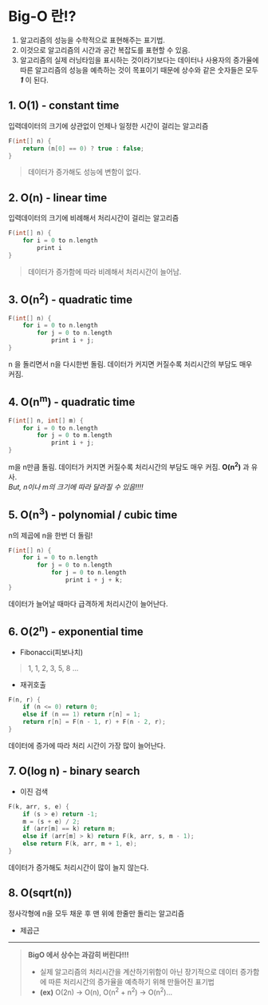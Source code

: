 # Big-O 란!?
1. 알고리즘의 성능을 수학적으로 표현해주는 표기법.
2. 이것으로 알고리즘의 시간과 공간 복잡도를 표현할 수 있음.
3. 알고리즘의 실제 러닝타임을 표시하는 것이라기보다는 데이터나 사용자의 증가율에 따른 알고리즘의 성능을 예측하는 것이 목표이기 때문에 상수와 같은 숫자들은 모두 ***1*** 이 된다.

## 1. O(1) - constant time
입력데이터의 크기에 상관없이 언제나 일정한 시간이 걸리는 알고리즘
```c
F(int[] n) {
    return (n[0] == 0) ? true : false;
}
```
> 데이터가 증가해도 성능에 변함이 없다.

## 2. O(n) - linear time
입력데이터의 크기에 비례해서 처리시간이 걸리는 알고리즘
```c
F(int[] n) {
    for i = 0 to n.length
        print i
}
```
> 데이터가 증가함에 따라 비례해서 처리시간이 늘어남.

## 3. O(n<sup>2</sup>) - quadratic time

```c
F(int[] n) {
    for i = 0 to n.length
        for j = 0 to n.length
            print i + j;
}
```
n 을 돌리면서 n을 다시한번 돌림. 데이터가 커지면 커질수록 처리시간의 부담도 매우 커짐.

## 4. O(n<sup>m</sup>) - quadratic time

```c
F(int[] n, int[] m) {
    for i = 0 to n.length
        for j = 0 to m.length
            print i + j;
}
```
m을 n만큼 돌림. 데이터가 커지면 커질수록 처리시간의 부담도 매우 커짐. **O(n<sup>2</sup>)** 과 유사.   
*But, n이나 m의 크기에 따라 달라질 수 있음!!!!*

## 5. O(n<sup>3</sup>) - polynomial / cubic time
n의 제곱에 n을 한번 더 돌림!
```c
F(int[] n) {
    for i = 0 to n.length
        for j = 0 to n.length
            for j = 0 to n.length
                print i + j + k;
}
```

데이터가 늘어날 때마다 급격하게 처리시간이 늘어난다.

## 6. O(2<sup>n</sup>) - exponential time
* Fibonacci(피보나치)
> 1, 1, 2, 3, 5, 8 ...
* 재귀호출
```c
F(n, r) {
    if (n <= 0) return 0;
    else if (n == 1) return r[n] = 1;
    return r[n] = F(n - 1, r) + F(n - 2, r);
}
```
데이터에 증가에 따라 처리 시간이 가장 많이 늘어난다.

## 7. O(log n) - binary search
* 이진 검색
```c
F(k, arr, s, e) {
    if (s > e) return -1;
    m = (s + e) / 2;
    if (arr[m] == k) return m;
    else if (arr[m] > k) return F(k, arr, s, m - 1);
    else return F(k, arr, m + 1, e);
}
```
데이터가 증가해도 처리시간이 많이 늘지 않는다.

## 8. O(sqrt(n))
정사각형에 n을 모두 채운 후 맨 위에 한줄만 돌리는 알고리즘
* 제곱근

---
> **BigO 에서 상수는 과감히 버린다!!!**   
> * 실제 알고리즘의 처리시간을 계산하기위함이 아닌 장기적으로 데이터 증가함에 따른 처리시간의 증가율을 예측하기 위해 만들어진 표기법   
> * **(ex)** O(2n) -> O(n), O(n<sup>2</sup> + n<sup>2</sup>) -> O(n<sup>2</sup>)...
